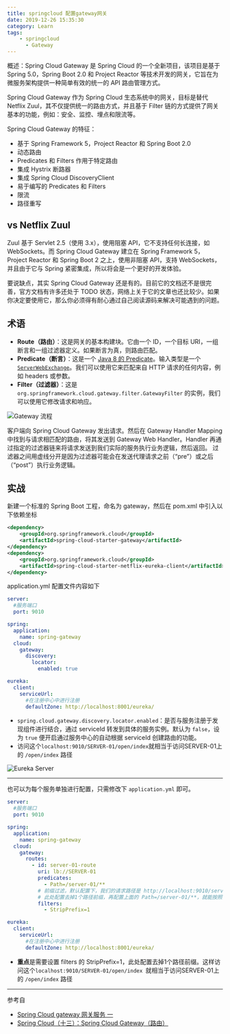 ```yaml
---
title: springcloud 配置gateway网关
date: 2019-12-26 15:35:30
category: Learn
tags:
    - springcloud
	  - Gateway
---
```



概述：Spring Cloud Gateway 是 Spring Cloud 的一个全新项目，该项目是基于 Spring 5.0，Spring Boot 2.0 和 Project Reactor 等技术开发的网关，它旨在为微服务架构提供一种简单有效的统一的 API 路由管理方式。

Spring Cloud Gateway 作为 Spring Cloud 生态系统中的网关，目标是替代 Netflix Zuul，其不仅提供统一的路由方式，并且基于 Filter 链的方式提供了网关基本的功能，例如：安全、监控、埋点和限流等。

<!-- more -->



Spring Cloud Gateway 的特征：

- 基于 Spring Framework 5，Project Reactor 和 Spring Boot 2.0
- 动态路由
- Predicates 和 Filters 作用于特定路由
- 集成 Hystrix 断路器
- 集成 Spring Cloud DiscoveryClient
- 易于编写的 Predicates 和 Filters
- 限流
- 路径重写



## vs Netflix Zuul

Zuul 基于 Servlet 2.5（使用 3.x），使用阻塞 API，它不支持任何长连接，如 WebSockets。而 Spring Cloud Gateway 建立在 Spring Framework 5，Project Reactor 和 Spring Boot 2 之上，使用非阻塞 API，支持 WebSockets，并且由于它与 Spring 紧密集成，所以将会是一个更好的开发体验。

要说缺点，其实 Spring Cloud Gateway 还是有的。目前它的文档还不是很完善，官方文档有许多还处于 TODO 状态，网络上关于它的文章也还比较少。如果你决定要使用它，那么你必须得有耐心通过自己阅读源码来解决可能遇到的问题。



## 术语

- **Route（路由）**：这是网关的基本构建块。它由一个 ID，一个目标 URI，一组断言和一组过滤器定义。如果断言为真，则路由匹配。
- **Predicate（断言）**：这是一个 [Java 8 的 Predicate](http://docs.oracle.com/javase/8/docs/api/java/util/function/Predicate.html)。输入类型是一个 [`ServerWebExchange`](https://docs.spring.io/spring/docs/5.0.x/javadoc-api/org/springframework/web/server/ServerWebExchange.html)。我们可以使用它来匹配来自 HTTP 请求的任何内容，例如 headers 或参数。
- **Filter（过滤器）**：这是 `org.springframework.cloud.gateway.filter.GatewayFilter` 的实例，我们可以使用它修改请求和响应。



![Gateway 流程](1.png)



客户端向 Spring Cloud Gateway 发出请求。然后在 Gateway Handler Mapping 中找到与请求相匹配的路由，将其发送到 Gateway Web Handler。Handler 再通过指定的过滤器链来将请求发送到我们实际的服务执行业务逻辑，然后返回。
过滤器之间用虚线分开是因为过滤器可能会在发送代理请求之前（“pre”）或之后（“post”）执行业务逻辑。

## 实战

新建一个标准的 Spring Boot 工程，命名为 gateway，然后在 pom.xml 中引入以下依赖坐标

```xml
<dependency>
    <groupId>org.springframework.cloud</groupId>
    <artifactId>spring-cloud-starter-gateway</artifactId>
</dependency>
<dependency>
    <groupId>org.springframework.cloud</groupId>
    <artifactId>spring-cloud-starter-netflix-eureka-client</artifactId>
</dependency>
```

application.yml 配置文件内容如下

```yaml
server:
  #服务端口
  port: 9010

spring:
  application:
    name: spring-gateway
  cloud:
    gateway:
      discovery:
        locator:
          enabled: true

eureka:
  client:
    serviceUrl:
      #在注册中心中进行注册
      defaultZone: http://localhost:8001/eureka/
```

- `spring.cloud.gateway.discovery.locator.enabled`：是否与服务注册于发现组件进行结合，通过 serviceId 转发到具体的服务实例。默认为 `false`，设为 `true` 便开启通过服务中心的自动根据 serviceId 创建路由的功能。
- 访问这个`localhost:9010/SERVER-01/open/index`就相当于访问SERVER-01上的 `/open/index` 路径

![Eureka Server](2.png)

---

也可以为每个服务单独进行配置，只需修改下 `application.yml` 即可。

```yaml
server:
  #服务端口
  port: 9010

spring:
  application:
    name: spring-gateway
  cloud:
    gateway:
      routes:
        - id: server-01-route
          uri: lb://SERVER-01
          predicates:
            - Path=/server-01/**
          # 前缀过滤，默认配置下，我们的请求路径是 http://localhost:9010/service-01/** 这时会路由到指定的服务
          # 此处配置去掉1个路径前缀，再配置上面的 Path=/server-01/**，就能按照 http://localhost:9000/server-01/** 的方式访问了
          filters:
            - StripPrefix=1

eureka:
  client:
    serviceUrl:
      #在注册中心中进行注册
      defaultZone: http://localhost:8001/eureka/
```

- **重点**是需要设置 filters 的 StripPrefix=1，此处配置去掉1个路径前缀。这样访问这个`localhost:9010/SERVER-01/open/index `就相当于访问SERVER-01上的 `/open/index` 路径



---

参考自 

- [Spring Cloud gateway 网关服务 一](https://zhuanlan.zhihu.com/p/90116218)
- [Spring Cloud（十三）：Spring Cloud Gateway（路由）](https://windmt.com/2018/05/07/spring-cloud-13-spring-cloud-gateway-router/)

